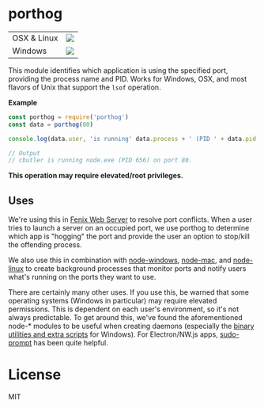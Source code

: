 # porthog

<table>
  <tr>
    <td>OSX & Linux</td><td><img src="https://travis-ci.org/coreybutler/porthog.svg?branch=master"/></td>
  </tr>
  <tr>
    <td>Windows</td><td><img src="https://ci.appveyor.com/api/projects/status/9bno1artnhr9r45o"/></td>
  </tr>
</table>

This module identifies which application is using the specified
port, providing the process name and PID. Works for Windows, OSX, and most flavors of Unix that support the `lsof` operation.

**Example**

```js
const porthog = require('porthog')
const data = porthog(80)

console.log(data.user, 'is running' data.process + ' (PID ' + data.pid + ') on port 80.')

// Output
// cbutler is running node.exe (PID 656) on port 80.
```

**This operation may require elevated/root privileges.**

## Uses

We're using this in [Fenix Web Server](http://fenixwebserver.com)
to resolve port conflicts. When a user tries to launch a server
on an occupied port, we use porthog to determine which app is
"hogging" the port and provide the user an option to stop/kill the offending process.

We also use this in combination with [node-windows](https://github.com/coreybutler/node-windows),
[node-mac](https://github.com/coreybutler/node-mac), and
[node-linux](https://github.com/coreybutler/node-linux) to
create background processes that monitor ports and notify
users what's running on the ports they want to use.

There are certainly many other uses. If you use this, be
warned that some operating systems (Windows in particular)
may require elevated permissions. This is dependent on
each user's environment, so it's not always predictable. To
get around this, we've found the aforementioned node-* modules
to be useful when creating daemons (especially the [binary utilities and extra  scripts](https://github.com/coreybutler/node-windows/tree/master/bin) for Windows). For Electron/NW.js apps,
[sudo-prompt](https://github.com/jorangreef/sudo-prompt) has been
quite helpful.

# License

MIT
